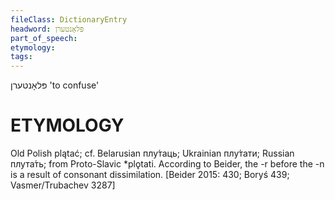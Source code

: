 ```yaml
---
fileClass: DictionaryEntry
headword: פּלאָנטערן
part_of_speech: 
etymology: 
tags: 
---
```

פּלאָנטערן
'to confuse'

ETYMOLOGY
===========
Old Polish plątać; cf. Belarusian плу́таць; Ukrainian плу́тати; Russian плута́ть; from Proto-Slavic *plǫtati.
According to Beider, the -r before the -n is a result of consonant dissimilation. 
[Beider 2015: 430; Boryś 439; Vasmer/Trubachev 3287]